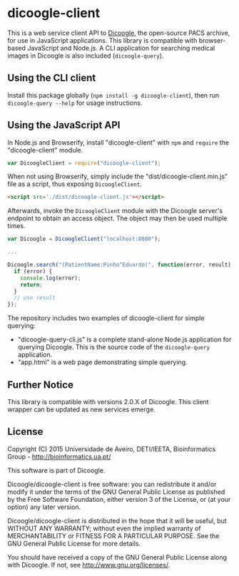 # dicoogle-client

This is a web service client API to [Dicoogle](http://www.dicoogle.com), the open-source PACS archive, for use in JavaScript applications.
This library is compatible with browser-based JavaScript and Node.js. A CLI application for searching medical images in Dicoogle is also included (`dicoogle-query`).

## Using the CLI client

Install this package globally (`npm install -g dicoogle-client`), then run `dicoogle-query --help` for usage instructions.

## Using the JavaScript API

In Node.js and Browserify, install "dicoogle-client" with `npm` and `require` the "dicoogle-client" module.

```JavaScript
var DicoogleClient = require("dicoogle-client");
```

When not using Browserify, simply include the "dist/dicoogle-client.min.js" file as a script, thus exposing `DicoogleClient`.

```HTML
<script src='./dist/dicoogle-client.js'></script>
```

Afterwards, invoke the `DicoogleClient` module with the Dicoogle server's endpoint to obtain an access object. The object may then be used multiple times.

```JavaScript
var Dicoogle = DicoogleClient("localhost:8080");

...

Dicoogle.search("(PatientName:Pinho^Eduardo)", function(error, result) {
  if (error) {
    console.log(error);
    return;
  }
  // use result
});
```

The repository includes two examples of dicoogle-client for simple querying:

 - "dicoogle-query-cli.js" is a complete stand-alone Node.js application for querying Dicoogle. This is the source code of the `dicoogle-query` application.
 - "app.html" is a web page demonstrating simple querying.

## Further Notice

This library is compatible with versions 2.0.X of Dicoogle. This client wrapper can be updated as new services emerge.

## License

Copyright (C) 2015  Universidade de Aveiro, DETI/IEETA, Bioinformatics Group - http://bioinformatics.ua.pt/

This software is part of Dicoogle.

Dicoogle/dicoogle-client is free software: you can redistribute it and/or modify
it under the terms of the GNU General Public License as published by
the Free Software Foundation, either version 3 of the License, or
(at your option) any later version.

Dicoogle/dicoogle-client is distributed in the hope that it will be useful,
but WITHOUT ANY WARRANTY; without even the implied warranty of
MERCHANTABILITY or FITNESS FOR A PARTICULAR PURPOSE.  See the
GNU General Public License for more details.

You should have received a copy of the GNU General Public License
along with Dicoogle.  If not, see <http://www.gnu.org/licenses/>.

